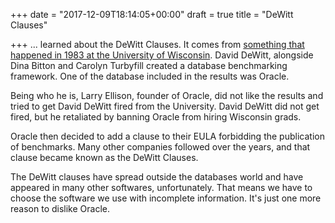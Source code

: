 +++
date = "2017-12-09T18:14:05+00:00"
draft = true
title = "DeWitt Clauses"

+++
... learned about the DeWitt Clauses. It comes from [something that happened in 1983 at the University of Wisconsin](https://danluu.com/anon-benchmark/). David DeWitt, alongside Dina Bitton and Carolyn Turbyfill created a database benchmarking framework. One of the database included in the results was Oracle.

Being who he is, Larry Ellison, founder of Oracle, did not like the results and tried to get David DeWitt fired from the University. David DeWitt did not get fired, but he retaliated by banning Oracle from hiring Wisconsin grads.

Oracle then decided to add a clause to their EULA forbidding the publication of benchmarks. Many other companies followed over the years, and that clause became known as the DeWitt Clauses.

The DeWitt clauses have spread outside the databases world and have appeared in many other softwares, unfortunately. That means we have to choose the software we use with incomplete information. It's just one more reason to dislike Oracle.